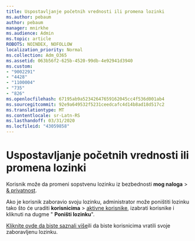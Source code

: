 ```yaml
---
title: Uspostavljanje početnih vrednosti ili promena lozinki
ms.author: pebaum
author: pebaum
manager: mnirkhe
ms.audience: Admin
ms.topic: article
ROBOTS: NOINDEX, NOFOLLOW
localization_priority: Normal
ms.collection: Adm_O365
ms.assetid: 063b56f2-625b-4520-99db-4e92941d3940
ms.custom:
- "9002291"
- "4428"
- "1100004"
- "735"
- "826"
ms.openlocfilehash: 67195ab9a52342647659162045cc4f536d001ab4
ms.sourcegitcommit: 92e9a649532f5231ceedcafc4d14b8ad18d517c2
ms.translationtype: MT
ms.contentlocale: sr-Latn-RS
ms.lasthandoff: 03/31/2020
ms.locfileid: "43059858"
---
```

# <a name="reset-or-change-passwords"></a>Uspostavljanje početnih vrednosti ili promena lozinki

Korisnik može da promeni sopstvenu lozinku iz bezbednosti **mog naloga** > [& privatnost](https://portal.office.com/account/#security).
  
Ako je korisnik zaboravio svoju lozinku, administrator može poništiti lozinku tako što će uraditi **korisnicima** > [aktivne korisnike](https://portal.office.com/adminportal/home#/users), izabrati korisnike i kliknuti na dugme " **Poništi lozinku**".
  
[Kliknite ovde da biste saznali više](https://docs.microsoft.com/office365/admin/add-users/reset-passwords)ili da biste korisnicima vratili svoje zaboravljenu lozinku.
